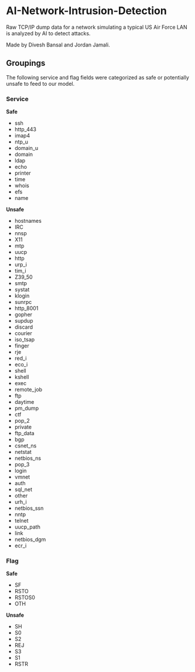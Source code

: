 # AI-Network-Intrusion-Detection

Raw TCP/IP dump data for a network simulating a typical US Air Force LAN is analyzed by AI to detect attacks.

Made by Divesh Bansal and Jordan Jamali.



## Groupings

The following service and flag fields were categorized as safe or potentially unsafe to feed to our model.

### Service

**Safe**
- ssh
- http_443
- imap4
- ntp_u
- domain_u
- domain
- ldap
- echo
- printer
- time
- whois
- efs
- name

**Unsafe**
- hostnames
- IRC
- nnsp
- X11
- mtp
- uucp
- http
- urp_i
- tim_i
- Z39_50
- smtp
- systat
- klogin
- sunrpc
- http_8001
- gopher
- supdup
- discard
- courier
- iso_tsap
- finger
- rje
- red_i
- eco_i
- shell
- kshell
- exec
- remote_job
- ftp
- daytime
- pm_dump
- ctf
- pop_2
- private
- ftp_data
- bgp
- csnet_ns
- netstat
- netbios_ns
- pop_3
- login
- vmnet
- auth
- sql_net
- other
- urh_i
- netbios_ssn
- nntp
- telnet
- uucp_path
- link
- netbios_dgm
- ecr_i

### Flag

**Safe**
- SF
- RSTO
- RSTOS0
- OTH

**Unsafe**
- SH
- S0
- S2
- REJ
- S3
- S1
- RSTR